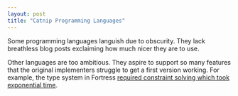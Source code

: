 ```yaml
--- 
layout: post
title: "Catnip Programming Languages"
---
```


Some programming languages languish due to obscurity. They lack
breathless blog posts exclaiming how much nicer they are to use.

Other languages are too ambitious. They aspire to support so many
features that the original implementers struggle to get a first
version working. For example, the type system in Fortress
[required constraint solving which took exponential time](https://youtu.be/EZD3Scuv02g?t=50m10s).

